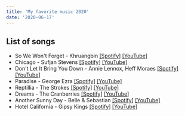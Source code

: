 ```yaml
---
title: 'My favorite music 2020'
date: '2020-06-17'
---
```


## List of songs

* So We Won't Forget - Khruangbin [[Spotify]](https://open.spotify.com/track/1sL0oHu8NCQpImkjxkoVXj?si=egMsAkckRGylnqzRaU811g) [[YouTube]](https://www.youtube.com/watch?v=e7hsV5gSVdY)
* Chicago - Sufjan Stevens [[Spotify]](https://open.spotify.com/track/7Bo0xLcXWx3pdhqwthqGaz?si=mP66SXB8SGG2TAsIjJFFUw) [[YouTube]](https://www.youtube.com/watch?v=c_-cUdmdWgU)
* Don't Let It Bring You Down - Annie Lennox, Heff Moraes [[Spotify]](https://open.spotify.com/track/28MXz5RstGpOYyup7teXyd?si=NVhD3zb9SMu5rmkL98gtyw) [[YouTube]](https://www.youtube.com/watch?v=6cIRzBPN_J0)
* Paradise - George Ezra [[Spotify]](https://open.spotify.com/track/38zwkK6TtTjIW9tpYBfZ3D?si=9laiGd3xTKSz5HN23ZY2Lw) [[YouTube]](https://www.youtube.com/watch?v=MDCV-8h9d7Y)
* Reptillia - The Strokes [[Spotify]](https://open.spotify.com/track/57Xjny5yNzAcsxnusKmAfA?si=4zse--hhSByIi_NHt2uvOg) [[YouTube]](https://www.youtube.com/watch?v=hZvitm7eK9c)
* Dreams - The Cranberries [[Spotify]](https://open.spotify.com/track/4JGKZS7h4Qa16gOU3oNETV?si=AQocJhNCRpmYvXWOf8_qEA) [[YouTube]](https://www.youtube.com/watch?v=Yam5uK6e-bQ)
* Another Sunny Day - Belle & Sebastian [[Spotify]](https://open.spotify.com/track/6o1nYsoWYTanzUdHidFDg8?si=OBg5qifsQaGv0hc5kz7wEQ) [[YouTube]](https://www.youtube.com/watch?v=rx08E0b0Rs0)
* Hotel California - Gipsy Kings [[Spotify]](https://open.spotify.com/track/383LM93rT5NdU2Le0qu4Xk?si=6FH3kQhwTCuhhKB31mi2rQ) [[YouTube]](https://www.youtube.com/watch?v=nVNAqNZcpB4)

